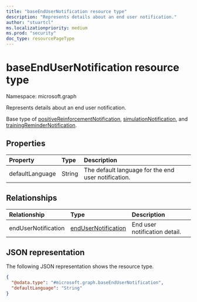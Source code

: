 ```yaml
---
title: "baseEndUserNotification resource type"
description: "Represents details about an end user notification."
author: "stuartcl"
ms.localizationpriority: medium
ms.prod: "security"
doc_type: resourcePageType
---
```


# baseEndUserNotification resource type

Namespace: microsoft.graph

Represents details about an end user notification.

Base type of [positiveReinforcementNotification](../resources/positivereinforcementnotification.md), [simulationNotification](../resources/simulationnotification.md), and [trainingReminderNotification](../resources/trainingremindernotification.md).

## Properties

|Property|Type|Description|
|:---|:---|:---|
|defaultLanguage|String|The default language for the end user notification.|

## Relationships

|Relationship|Type|Description|
|:---|:---|:---|
|endUserNotification|[endUserNotification](../resources/endusernotification.md)|End user notification detail.|

## JSON representation

The following JSON representation shows the resource type.

<!-- {
  "blockType": "resource",
  "@odata.type": "microsoft.graph.baseEndUserNotification"
}
-->
``` json
{
  "@odata.type": "#microsoft.graph.baseEndUserNotification",
  "defaultLanguage": "String"
}
```
